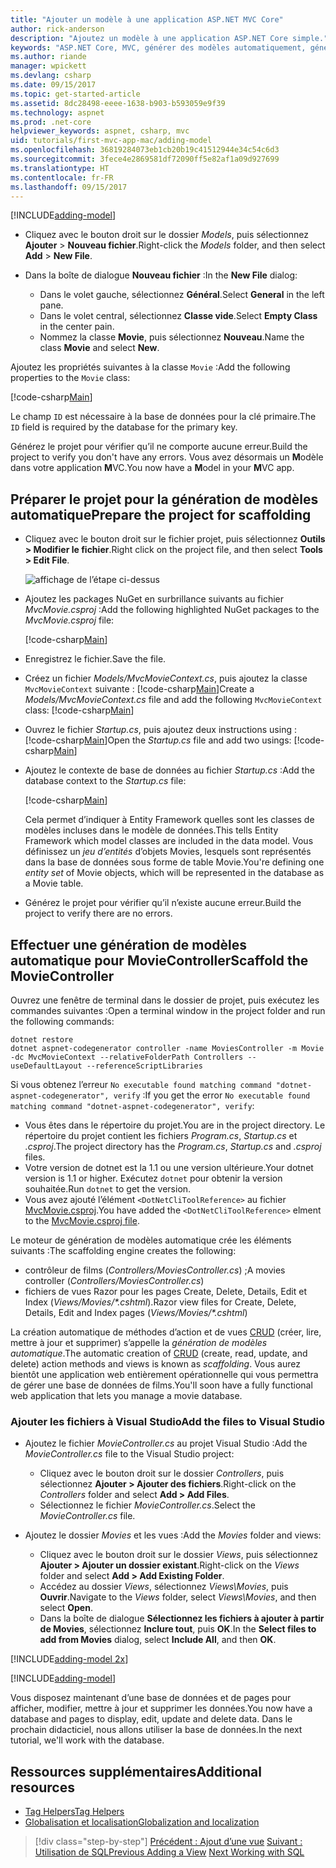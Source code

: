 ```yaml
---
title: "Ajouter un modèle à une application ASP.NET MVC Core"
author: rick-anderson
description: "Ajoutez un modèle à une application ASP.NET Core simple."
keywords: "ASP.NET Core, MVC, générer des modèles automatiquement, génération de modèles automatique"
ms.author: riande
manager: wpickett
ms.devlang: csharp
ms.date: 09/15/2017
ms.topic: get-started-article
ms.assetid: 8dc28498-eeee-1638-b903-b593059e9f39
ms.technology: aspnet
ms.prod: .net-core
helpviewer_keywords: aspnet, csharp, mvc
uid: tutorials/first-mvc-app-mac/adding-model
ms.openlocfilehash: 36819284073eb1cb20b19c41512944e34c54c6d3
ms.sourcegitcommit: 3fece4e2869581df72090ff5e82af1a09d927699
ms.translationtype: HT
ms.contentlocale: fr-FR
ms.lasthandoff: 09/15/2017
---
```

[!INCLUDE[adding-model](../../includes/mvc-intro/adding-model1.md)]

* <span data-ttu-id="6c837-104">Cliquez avec le bouton droit sur le dossier *Models*, puis sélectionnez **Ajouter** > **Nouveau fichier**.</span><span class="sxs-lookup"><span data-stu-id="6c837-104">Right-click the *Models* folder, and then select **Add** > **New File**.</span></span> 
* <span data-ttu-id="6c837-105">Dans la boîte de dialogue **Nouveau fichier** :</span><span class="sxs-lookup"><span data-stu-id="6c837-105">In the **New File** dialog:</span></span>

  * <span data-ttu-id="6c837-106">Dans le volet gauche, sélectionnez **Général**.</span><span class="sxs-lookup"><span data-stu-id="6c837-106">Select **General** in the left pane.</span></span>
  * <span data-ttu-id="6c837-107">Dans le volet central, sélectionnez **Classe vide**.</span><span class="sxs-lookup"><span data-stu-id="6c837-107">Select **Empty Class** in the center pain.</span></span>
  * <span data-ttu-id="6c837-108">Nommez la classe **Movie**, puis sélectionnez **Nouveau**.</span><span class="sxs-lookup"><span data-stu-id="6c837-108">Name the class **Movie** and select **New**.</span></span>

<span data-ttu-id="6c837-109">Ajoutez les propriétés suivantes à la classe `Movie` :</span><span class="sxs-lookup"><span data-stu-id="6c837-109">Add the following properties to the `Movie` class:</span></span>

[!code-csharp[Main](../../tutorials/first-mvc-app/start-mvc/sample/MvcMovie/Models/MovieNoEF.cs?name=snippet_1)]

<span data-ttu-id="6c837-110">Le champ `ID` est nécessaire à la base de données pour la clé primaire.</span><span class="sxs-lookup"><span data-stu-id="6c837-110">The `ID` field is required by the database for the primary key.</span></span>

<span data-ttu-id="6c837-111">Générez le projet pour vérifier qu’il ne comporte aucune erreur.</span><span class="sxs-lookup"><span data-stu-id="6c837-111">Build the project to verify you don't have any errors.</span></span> <span data-ttu-id="6c837-112">Vous avez désormais un **M**odèle dans votre application **M**VC.</span><span class="sxs-lookup"><span data-stu-id="6c837-112">You now have a **M**odel in your **M**VC app.</span></span>

## <a name="prepare-the-project-for-scaffolding"></a><span data-ttu-id="6c837-113">Préparer le projet pour la génération de modèles automatique</span><span class="sxs-lookup"><span data-stu-id="6c837-113">Prepare the project for scaffolding</span></span>

- <span data-ttu-id="6c837-114">Cliquez avec le bouton droit sur le fichier projet, puis sélectionnez **Outils > Modifier le fichier**.</span><span class="sxs-lookup"><span data-stu-id="6c837-114">Right click on the project file, and then select **Tools > Edit File**.</span></span>

  ![affichage de l’étape ci-dessus](adding-model/_static/1.png)

- <span data-ttu-id="6c837-116">Ajoutez les packages NuGet en surbrillance suivants au fichier *MvcMovie.csproj* :</span><span class="sxs-lookup"><span data-stu-id="6c837-116">Add the following highlighted NuGet packages to the *MvcMovie.csproj* file:</span></span>
             
  [!code-csharp[Main](../first-mvc-app-xplat/start-mvc/sample/MvcMovie/MvcMovie.csproj?highlight=7,10)]

- <span data-ttu-id="6c837-117">Enregistrez le fichier.</span><span class="sxs-lookup"><span data-stu-id="6c837-117">Save the file.</span></span>

- <span data-ttu-id="6c837-118">Créez un fichier *Models/MvcMovieContext.cs*, puis ajoutez la classe `MvcMovieContext` suivante : [!code-csharp[Main](../../tutorials/first-mvc-app-xplat/start-mvc/sample/MvcMovie/Models/MvcMovieContext.cs)]</span><span class="sxs-lookup"><span data-stu-id="6c837-118">Create a *Models/MvcMovieContext.cs* file and add the following `MvcMovieContext` class:  [!code-csharp[Main](../../tutorials/first-mvc-app-xplat/start-mvc/sample/MvcMovie/Models/MvcMovieContext.cs)]</span></span>
   
- <span data-ttu-id="6c837-119">Ouvrez le fichier *Startup.cs*, puis ajoutez deux instructions using : [!code-csharp[Main](../../tutorials/first-mvc-app-xplat/start-mvc/sample/MvcMovie/Startup.cs?name=snippet1&highlight=1,2)]</span><span class="sxs-lookup"><span data-stu-id="6c837-119">Open the *Startup.cs* file and add two usings:  [!code-csharp[Main](../../tutorials/first-mvc-app-xplat/start-mvc/sample/MvcMovie/Startup.cs?name=snippet1&highlight=1,2)]</span></span>

- <span data-ttu-id="6c837-120">Ajoutez le contexte de base de données au fichier *Startup.cs* :</span><span class="sxs-lookup"><span data-stu-id="6c837-120">Add the database context to the *Startup.cs* file:</span></span>

   [!code-csharp[Main](../../tutorials/first-mvc-app-xplat/start-mvc/sample/MvcMovie/Startup.cs?name=snippet2&highlight=6-7)]

  <span data-ttu-id="6c837-121">Cela permet d’indiquer à Entity Framework quelles sont les classes de modèles incluses dans le modèle de données.</span><span class="sxs-lookup"><span data-stu-id="6c837-121">This tells Entity Framework which model classes are included in the data model.</span></span> <span data-ttu-id="6c837-122">Vous définissez un *jeu d’entités* d’objets Movies, lesquels sont représentés dans la base de données sous forme de table Movie.</span><span class="sxs-lookup"><span data-stu-id="6c837-122">You're defining one *entity set* of Movie objects, which will be represented in the database as a Movie table.</span></span>

- <span data-ttu-id="6c837-123">Générez le projet pour vérifier qu’il n’existe aucune erreur.</span><span class="sxs-lookup"><span data-stu-id="6c837-123">Build the project to verify there are no errors.</span></span>

## <a name="scaffold-the-moviecontroller"></a><span data-ttu-id="6c837-124">Effectuer une génération de modèles automatique pour MovieController</span><span class="sxs-lookup"><span data-stu-id="6c837-124">Scaffold the MovieController</span></span>

<span data-ttu-id="6c837-125">Ouvrez une fenêtre de terminal dans le dossier de projet, puis exécutez les commandes suivantes :</span><span class="sxs-lookup"><span data-stu-id="6c837-125">Open a terminal window in the project folder and run the following commands:</span></span>

```
dotnet restore
dotnet aspnet-codegenerator controller -name MoviesController -m Movie -dc MvcMovieContext --relativeFolderPath Controllers --useDefaultLayout --referenceScriptLibraries 
```
<span data-ttu-id="6c837-126">Si vous obtenez l’erreur `No executable found matching command "dotnet-aspnet-codegenerator", verify` :</span><span class="sxs-lookup"><span data-stu-id="6c837-126">If you get the error `No executable found matching command "dotnet-aspnet-codegenerator", verify`:</span></span>

 * <span data-ttu-id="6c837-127">Vous êtes dans le répertoire du projet.</span><span class="sxs-lookup"><span data-stu-id="6c837-127">You are in the project directory.</span></span> <span data-ttu-id="6c837-128">Le répertoire du projet contient les fichiers *Program.cs*, *Startup.cs* et *.csproj*.</span><span class="sxs-lookup"><span data-stu-id="6c837-128">The project directory has the *Program.cs*, *Startup.cs* and *.csproj* files.</span></span>
 * <span data-ttu-id="6c837-129">Votre version de dotnet est la 1.1 ou une version ultérieure.</span><span class="sxs-lookup"><span data-stu-id="6c837-129">Your dotnet version is 1.1 or higher.</span></span> <span data-ttu-id="6c837-130">Exécutez `dotnet` pour obtenir la version souhaitée.</span><span class="sxs-lookup"><span data-stu-id="6c837-130">Run `dotnet` to get the version.</span></span>
 * <span data-ttu-id="6c837-131">Vous avez ajouté l’élément `<DotNetCliToolReference>` au fichier [MvcMovie.csproj](#prepare-the-project-for-scaffolding).</span><span class="sxs-lookup"><span data-stu-id="6c837-131">You have added the `<DotNetCliToolReference>` elment to the [MvcMovie.csproj file](#prepare-the-project-for-scaffolding).</span></span>
 
<!--
> [!NOTE]
> If you get an error when the scaffolding command runs, see [issue 444 in the scaffolding repository](https://github.com/aspnet/scaffolding/issues/444) for a workaround.
-->

<span data-ttu-id="6c837-132">Le moteur de génération de modèles automatique crée les éléments suivants :</span><span class="sxs-lookup"><span data-stu-id="6c837-132">The scaffolding engine creates the following:</span></span>

* <span data-ttu-id="6c837-133">contrôleur de films (*Controllers/MoviesController.cs*) ;</span><span class="sxs-lookup"><span data-stu-id="6c837-133">A movies controller (*Controllers/MoviesController.cs*)</span></span>
* <span data-ttu-id="6c837-134">fichiers de vues Razor pour les pages Create, Delete, Details, Edit et Index (*Views/Movies/\*.cshtml*).</span><span class="sxs-lookup"><span data-stu-id="6c837-134">Razor view files for Create, Delete, Details, Edit and Index pages (*Views/Movies/\*.cshtml*)</span></span>

<span data-ttu-id="6c837-135">La création automatique de méthodes d’action et de vues [CRUD](https://wikipedia.org/wiki/Create,_read,_update_and_delete) (créer, lire, mettre à jour et supprimer) s’appelle la *génération de modèles automatique*.</span><span class="sxs-lookup"><span data-stu-id="6c837-135">The automatic creation of [CRUD](https://wikipedia.org/wiki/Create,_read,_update_and_delete) (create, read, update, and delete) action methods and views is known as *scaffolding*.</span></span> <span data-ttu-id="6c837-136">Vous aurez bientôt une application web entièrement opérationnelle qui vous permettra de gérer une base de données de films.</span><span class="sxs-lookup"><span data-stu-id="6c837-136">You'll soon have a fully functional web application that lets you manage a movie database.</span></span>

### <a name="add-the-files-to-visual-studio"></a><span data-ttu-id="6c837-137">Ajouter les fichiers à Visual Studio</span><span class="sxs-lookup"><span data-stu-id="6c837-137">Add the files to Visual Studio</span></span>

* <span data-ttu-id="6c837-138">Ajoutez le fichier *MovieController.cs* au projet Visual Studio :</span><span class="sxs-lookup"><span data-stu-id="6c837-138">Add the *MovieController.cs* file to the Visual Studio project:</span></span>

  * <span data-ttu-id="6c837-139">Cliquez avec le bouton droit sur le dossier *Controllers*, puis sélectionnez **Ajouter > Ajouter des fichiers**.</span><span class="sxs-lookup"><span data-stu-id="6c837-139">Right-click on the *Controllers* folder and select **Add > Add Files**.</span></span>
  * <span data-ttu-id="6c837-140">Sélectionnez le fichier *MovieController.cs*.</span><span class="sxs-lookup"><span data-stu-id="6c837-140">Select the *MovieController.cs* file.</span></span>

* <span data-ttu-id="6c837-141">Ajoutez le dossier *Movies* et les vues :</span><span class="sxs-lookup"><span data-stu-id="6c837-141">Add the *Movies* folder and views:</span></span>

  * <span data-ttu-id="6c837-142">Cliquez avec le bouton droit sur le dossier *Views*, puis sélectionnez **Ajouter > Ajouter un dossier existant**.</span><span class="sxs-lookup"><span data-stu-id="6c837-142">Right-click on the *Views* folder and select **Add > Add Existing Folder**.</span></span>
  * <span data-ttu-id="6c837-143">Accédez au dossier *Views*, sélectionnez *Views\Movies*, puis **Ouvrir**.</span><span class="sxs-lookup"><span data-stu-id="6c837-143">Navigate to the *Views* folder, select *Views\Movies*, and then select **Open**.</span></span>
  * <span data-ttu-id="6c837-144">Dans la boîte de dialogue **Sélectionnez les fichiers à ajouter à partir de Movies**, sélectionnez **Inclure tout**, puis **OK**.</span><span class="sxs-lookup"><span data-stu-id="6c837-144">In the **Select files to add from Movies** dialog, select **Include All**, and then **OK**.</span></span>

[!INCLUDE[adding-model 2x](../../includes/mvc-intro/adding-model2xp.md)]

[!INCLUDE[adding-model](../../includes/mvc-intro/adding-model3.md)]

<span data-ttu-id="6c837-145">Vous disposez maintenant d’une base de données et de pages pour afficher, modifier, mettre à jour et supprimer les données.</span><span class="sxs-lookup"><span data-stu-id="6c837-145">You now have a database and pages to display, edit, update and delete data.</span></span> <span data-ttu-id="6c837-146">Dans le prochain didacticiel, nous allons utiliser la base de données.</span><span class="sxs-lookup"><span data-stu-id="6c837-146">In the next tutorial, we'll work with the database.</span></span>

## <a name="additional-resources"></a><span data-ttu-id="6c837-147">Ressources supplémentaires</span><span class="sxs-lookup"><span data-stu-id="6c837-147">Additional resources</span></span>

* [<span data-ttu-id="6c837-148">Tag Helpers</span><span class="sxs-lookup"><span data-stu-id="6c837-148">Tag Helpers</span></span>](xref:mvc/views/tag-helpers/intro)
* [<span data-ttu-id="6c837-149">Globalisation et localisation</span><span class="sxs-lookup"><span data-stu-id="6c837-149">Globalization and localization</span></span>](xref:fundamentals/localization)

>[!div class="step-by-step"]
<span data-ttu-id="6c837-150">[Précédent : Ajout d’une vue](adding-view.md)
[Suivant : Utilisation de SQL](working-with-sql.md)</span><span class="sxs-lookup"><span data-stu-id="6c837-150">[Previous Adding a View](adding-view.md)
[Next Working with SQL](working-with-sql.md)</span></span>  
